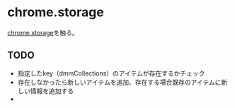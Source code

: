 # chrome.storage
[chrome.storage](https://developer.chrome.com/apps/storage)を触る。

## TODO
- 指定したkey（dmmCollections）のアイテムが存在するかチェック
- 存在しなかったら新しいアイテムを追加、存在する場合既存のアイテムに新しい情報を追加する
-